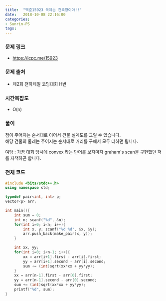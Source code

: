 ```yaml
---
title:  "백준15923 욱제는 건축왕이야!!"
date:   2018-10-08 22:16:00
categories:
- Sunrin-PS
tags:
---
```


### 문제 링크
* https://icpc.me/15923

### 문제 출처
* 제2회 천하제일 코딩대회 H번

### 시간복잡도
* O(n)

### 풀이
점이 주어지는 순서대로 이어서 건물 설계도를 그릴 수 있습니다.<br>
해당 건물의 둘레는 주어지는 순서대로 거리를 구해서 모두 더하면 됩니다.

여담 : 가끔 대회 당시에 convex 라는 단어를 보자마자 graham's scan을 구현했던 저를 자책하곤 합니다.

### 전체 코드
```cpp
#include <bits/stdc++.h>
using namespace std;

typedef pair<int, int> p;
vector<p> arr;

int main(){
	int sum = 0;
	int n; scanf("%d", &n);
	for(int i=0; i<n; i++){
		int x, y; scanf("%d %d", &x, &y);
		arr.push_back(make_pair(x, y));
	}

	int xx, yy;
	for(int i=0; i<n-1; i++){
		xx = arr[i+1].first - arr[i].first;
		yy = arr[i+1].second - arr[i].second;
		sum += (int)sqrt(xx*xx + yy*yy);
	}
	xx = arr[n-1].first - arr[0].first;
	yy = arr[n-1].second - arr[0].second;
	sum += (int)sqrt(xx*xx + yy*yy);
	printf("%d", sum);
}
```
